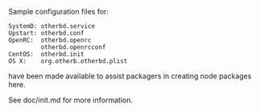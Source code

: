 Sample configuration files for:
```
SystemD: otherbd.service
Upstart: otherbd.conf
OpenRC:  otherbd.openrc
         otherbd.openrcconf
CentOS:  otherbd.init
OS X:    org.otherb.otherbd.plist
```
have been made available to assist packagers in creating node packages here.

See doc/init.md for more information.

